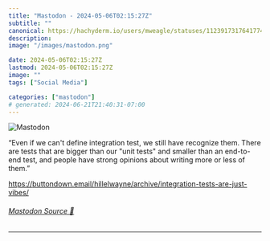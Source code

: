 ```yaml
---
title: "Mastodon - 2024-05-06T02:15:27Z"
subtitle: ""
canonical: https://hachyderm.io/users/mweagle/statuses/112391731764177401
description:
image: "/images/mastodon.png"

date: 2024-05-06T02:15:27Z
lastmod: 2024-05-06T02:15:27Z
image: ""
tags: ["Social Media"]

categories: ["mastodon"]
# generated: 2024-06-21T21:40:31-07:00
---
```

![Mastodon](/images/mastodon.png)

<p>“Even if we can&#39;t define integration test, we still have recognize them. There are tests that are bigger than our &quot;unit tests&quot; and smaller than an end-to-end test, and people have strong opinions about writing more or less of them.”</p><p><a href="https://buttondown.email/hillelwayne/archive/integration-tests-are-just-vibes/" target="_blank" rel="nofollow noopener noreferrer" translate="no"><span class="invisible">https://</span><span class="ellipsis">buttondown.email/hillelwayne/a</span><span class="invisible">rchive/integration-tests-are-just-vibes/</span></a></p>


###### [Mastodon Source 🐘](https://hachyderm.io/@mweagle/112391731764177401)

___
